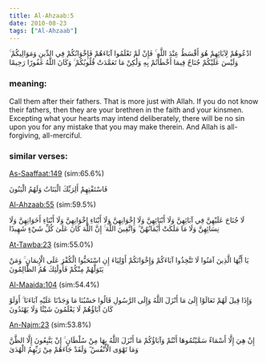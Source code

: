 ```yaml
---
title: Al-Ahzaab:5
date: 2010-08-23
tags: ["Al-Ahzaab"]
---
```

ادْعُوهُمْ لِآبَائِهِمْ هُوَ أَقْسَطُ عِنْدَ اللَّهِ ۚ فَإِنْ لَمْ تَعْلَمُوا آبَاءَهُمْ فَإِخْوَانُكُمْ فِي الدِّينِ وَمَوَالِيكُمْ ۚ وَلَيْسَ عَلَيْكُمْ جُنَاحٌ فِيمَا أَخْطَأْتُمْ بِهِ وَلَٰكِنْ مَا تَعَمَّدَتْ قُلُوبُكُمْ ۚ وَكَانَ اللَّهُ غَفُورًا رَحِيمًا
### meaning: 
Call them after their fathers. That is more just with Allah. If you do not know their fathers, then they are your brethren in the faith and your kinsmen. Excepting what your hearts may intend deliberately, there will be no sin upon you for any mistake that you may make therein. And Allah is all-forgiving, all-merciful.
### similar verses: 

[As-Saaffaat:149](/37/149) (sim:65.6%)

فَاسْتَفْتِهِمْ أَلِرَبِّكَ الْبَنَاتُ وَلَهُمُ الْبَنُونَ

[Al-Ahzaab:55](/33/55) (sim:59.5%)

لَا جُنَاحَ عَلَيْهِنَّ فِي آبَائِهِنَّ وَلَا أَبْنَائِهِنَّ وَلَا إِخْوَانِهِنَّ وَلَا أَبْنَاءِ إِخْوَانِهِنَّ وَلَا أَبْنَاءِ أَخَوَاتِهِنَّ وَلَا نِسَائِهِنَّ وَلَا مَا مَلَكَتْ أَيْمَانُهُنَّ ۗ وَاتَّقِينَ اللَّهَ ۚ إِنَّ اللَّهَ كَانَ عَلَىٰ كُلِّ شَيْءٍ شَهِيدًا

[At-Tawba:23](/9/23) (sim:55.0%)

يَا أَيُّهَا الَّذِينَ آمَنُوا لَا تَتَّخِذُوا آبَاءَكُمْ وَإِخْوَانَكُمْ أَوْلِيَاءَ إِنِ اسْتَحَبُّوا الْكُفْرَ عَلَى الْإِيمَانِ ۚ وَمَنْ يَتَوَلَّهُمْ مِنْكُمْ فَأُولَٰئِكَ هُمُ الظَّالِمُونَ

[Al-Maaida:104](/5/104) (sim:54.4%)

وَإِذَا قِيلَ لَهُمْ تَعَالَوْا إِلَىٰ مَا أَنْزَلَ اللَّهُ وَإِلَى الرَّسُولِ قَالُوا حَسْبُنَا مَا وَجَدْنَا عَلَيْهِ آبَاءَنَا ۚ أَوَلَوْ كَانَ آبَاؤُهُمْ لَا يَعْلَمُونَ شَيْئًا وَلَا يَهْتَدُونَ

[An-Najm:23](/53/23) (sim:53.8%)

إِنْ هِيَ إِلَّا أَسْمَاءٌ سَمَّيْتُمُوهَا أَنْتُمْ وَآبَاؤُكُمْ مَا أَنْزَلَ اللَّهُ بِهَا مِنْ سُلْطَانٍ ۚ إِنْ يَتَّبِعُونَ إِلَّا الظَّنَّ وَمَا تَهْوَى الْأَنْفُسُ ۖ وَلَقَدْ جَاءَهُمْ مِنْ رَبِّهِمُ الْهُدَىٰ
